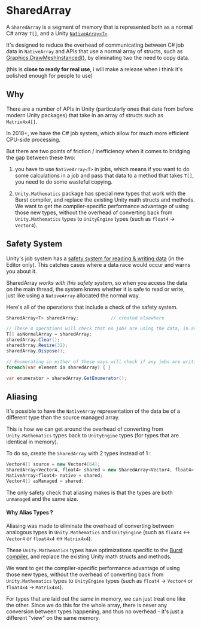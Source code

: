 # SharedArray
A `SharedArray` is a segment of memory that is represented both as a normal C# array `T[]`, and a Unity [`NativeArray<T>`](https://docs.unity3d.com/ScriptReference/Unity.Collections.NativeArray_1.html).

It's designed to reduce the overhead of communicating between C# job data in `NativeArray` and APIs that use a normal array of structs, such as [Graphics.DrawMeshInstanced()](https://docs.unity3d.com/ScriptReference/Graphics.DrawMeshInstanced.html), by eliminating two the need to copy data.

(this is **close to ready for real use**, i will make a release when i think it's polished enough for people to use)

## Why

There are a number of APIs in Unity (particularly ones that date from before modern Unity packages) that take in an array of structs such as `Matrix4x4[]`.

In 2018+, we have the C# job system, which allow for much more efficient CPU-side processing.

But there are two points of friction / inefficiency when it comes to bridging the gap between these two:
 
1) you have to use `NativeArray<T>` in jobs, which means if you want to do some calculations in a job and pass that data to a method that takes `T[]`, you need to do some wasteful copying.

2) `Unity.Mathematics` package has special new types that work with the Burst compiler, and replace the existing Unity math structs and methods.  
We want to get the compiler-specific performance advantage of using those new types, without the overhead of converting back from `Unity.Mathematics` types to `UnityEngine` types (such as `float4` -> `Vector4`).


## Safety System

Unity's job system has a [safety system for reading & writing data](https://docs.unity3d.com/Manual/JobSystemSafetySystem.html) (in the Editor only).  This catches cases where a data race would occur and warns you about it.

SharedArray _works with this safety system_, so when you access the data on the main thread, the system knows whether it is safe to read or write, just like using a `NativeArray` allocated the normal way.

Here's all of the operations that include a check of the safety system.

```csharp
SharedArray<T> sharedArray;            // created elsewhere 

// These 4 operations will check that no jobs are using the data, in any way
T[] asNormalArray = sharedArray; 
sharedArray.Clear();
sharedArray.Resize(32);
sharedArray.Dispose();

// Enumerating in either of these ways will check if any jobs are writing to the data, but allow other readers
foreach(var element in sharedArray) { }

var enumerator = sharedArray.GetEnumerator();
```

## Aliasing 

It's possible to have the `NativeArray` representation of the data be of a different type than the source managed array.  

This is how we can get around the overhead of converting from `Unity.Mathematics` types back to `UnityEngine` types (for types that are identical in memory). 



To do so, create the `SharedArray` with 2 types instead of 1 :

```csharp
Vector4[] source = new Vector4[64];
SharedArray<Vector4, float4> shared = new SharedArray<Vector4, float4>(source);
NativeArray<float4> native = shared;
Vector4[] asManaged = shared;
```

The only safety check that aliasing makes is that the types are both `unmanaged` and the same size.  

#### Why Alias Types ?

Aliasing was made to eliminate the overhead of converting between analogous types in `Unity.Mathematics` and `UnityEngine` (such as `float4` <-> `Vector4` or `float4x4` <-> `Matrix4x4`).

These `Unity.Mathematics` types have optimizations specific to the [Burst compiler](https://docs.unity3d.com/Packages/com.unity.burst@0.2/manual/index.html), and replace the existing Unity math structs and methods.
  
We want to get the compiler-specific performance advantage of using those new types, without the overhead of converting back from `Unity.Mathematics` types to `UnityEngine` types (such as `float4` -> `Vector4` or `float4x4` -> `Matrix4x4`).

For types that are laid out the same in memory, we can just treat one like the other.  Since we do this for the whole array, there is never any conversion between types happening, and thus no overhead - it's just a different "view" on the same memory.

